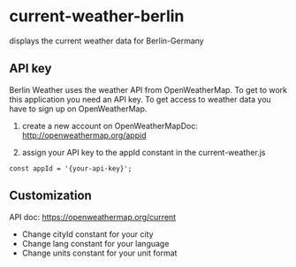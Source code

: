 # current-weather-berlin
displays the current weather data for Berlin-Germany

## API key
Berlin Weather uses the weather API from OpenWeatherMap.
To get to work this application you need an API key. To get access to weather data you have to sign up on OpenWeatherMap.

1. create a new account on OpenWeatherMapDoc: <http://openweathermap.org/appid>


2. assign your API key to the appId constant in the current-weather.js
```
const appId = '{your-api-key}';
```

## Customization

API doc: <https://openweathermap.org/current>

- Change cityId constant for your city
- Change lang constant for your language
- Change units constant for your unit format
